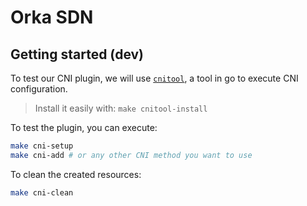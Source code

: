 # Orka SDN

## Getting started (dev)

To test our CNI plugin, we will use [`cnitool`](https://github.com/containernetworking/cni/tree/main/cnitool),
a tool in go to execute CNI configuration.

> Install it easily with: `make cnitool-install`

To test the plugin, you can execute:

```sh
make cni-setup
make cni-add # or any other CNI method you want to use
```

To clean the created resources:

```sh
make cni-clean
```
